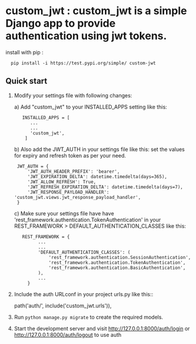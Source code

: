 custom_jwt : custom_jwt is a simple Django app to provide authentication using jwt tokens.
============================================================================================


install with pip :

      pip install -i https://test.pypi.org/simple/ custom-jwt



Quick start
-----------

1. Modify your settings file with following changes:

   a) Add "custom_jwt" to your INSTALLED_APPS setting like this:
               
          INSTALLED_APPS = [
             ...
             ...
             'custom_jwt',
           ]


   b) Also add the JWT_AUTH in your settings file like this:
      set the values for expiry and refresh token as per your need.
        
        JWT_AUTH = {
            'JWT_AUTH_HEADER_PREFIX': 'bearer',
            'JWT_EXPIRATION_DELTA': datetime.timedelta(days=365),
            'JWT_ALLOW_REFRESH': True,
            'JWT_REFRESH_EXPIRATION_DELTA': datetime.timedelta(days=7),
            'JWT_RESPONSE_PAYLOAD_HANDLER': 'custom_jwt.views.jwt_response_payload_handler',
        }
        
   c) Make sure your settings file have have 'rest_framework.authentication.TokenAuthentication' in your 
      REST_FRAMEWORK > DEFAULT_AUTHENTICATION_CLASSES like this:
     
          REST_FRAMEWORK = {
                ...
                ...
                'DEFAULT_AUTHENTICATION_CLASSES': (
                    'rest_framework.authentication.SessionAuthentication',
                    'rest_framework.authentication.TokenAuthentication',
                    'rest_framework.authentication.BasicAuthentication',
                ),
                ...
            }
    
    
2. Include the auth URLconf in your project urls.py like this::

    path('auth/', include('custom_jwt.urls')),

3. Run `python manage.py migrate` to create the required models.

4. Start the development server and visit http://127.0.0.1:8000/auth/login or http://127.0.0.1:8000/auth/logout
   to use auth
   

